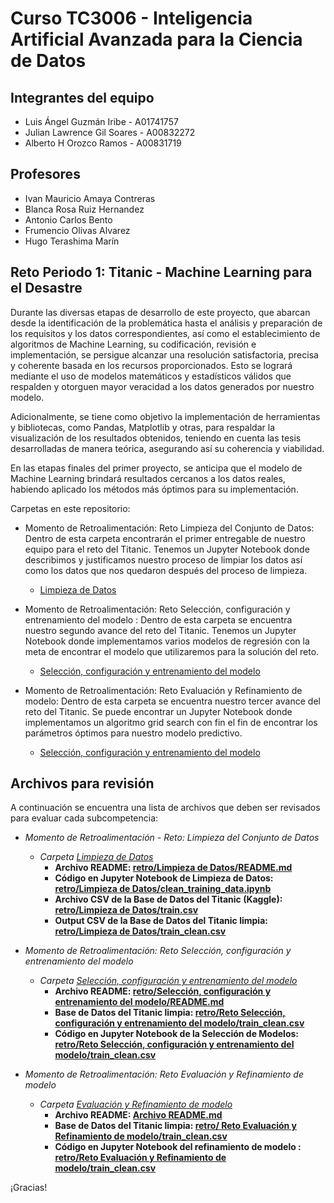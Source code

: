 # Curso TC3006 - Inteligencia Artificial Avanzada para la Ciencia de Datos

## Integrantes del equipo 
* Luis Ángel Guzmán Iribe - A01741757
* Julian Lawrence Gil Soares - A00832272
* Alberto H Orozco Ramos - A00831719

## Profesores
* Ivan Mauricio Amaya Contreras
* Blanca Rosa Ruiz Hernandez
* Antonio Carlos Bento
* Frumencio Olivas Alvarez
* Hugo Terashima Marín

## Reto Periodo 1: Titanic - Machine Learning para el Desastre

Durante las diversas etapas de desarrollo de este proyecto, que abarcan desde la identificación de la problemática hasta el análisis y preparación de los requisitos y los datos correspondientes, así como el establecimiento de algoritmos de Machine Learning, su codificación, revisión e implementación, se persigue alcanzar una resolución satisfactoria, precisa y coherente basada en los recursos proporcionados. Esto se logrará mediante el uso de modelos matemáticos y estadísticos válidos que respalden y otorguen mayor veracidad a los datos generados por nuestro modelo.

Adicionalmente, se tiene como objetivo la implementación de herramientas y bibliotecas, como Pandas, Matplotlib y otras, para respaldar la visualización de los resultados obtenidos, teniendo en cuenta las tesis desarrolladas de manera teórica, asegurando así su coherencia y viabilidad.

En las etapas finales del primer proyecto, se anticipa que el modelo de Machine Learning brindará resultados cercanos a los datos reales, habiendo aplicado los métodos más óptimos para su implementación.

Carpetas en este repositorio:

* Momento de Retroalimentación: Reto Limpieza del Conjunto de Datos: Dentro de esta carpeta encontrarán el primer entregable de nuestro equipo para el reto del Titanic. Tenemos un Jupyter Notebook donde describimos y justificamos nuestro proceso de limpiar los datos así como los datos que nos quedaron después del proceso de limpieza.
  * <a href="https://github.com/4lb3rt0r/TC3006_Equipo2/tree/main/retro/Limpieza%20de%20Datos">Limpieza de Datos</a>
 
    
* Momento de Retroalimentación: Reto Selección, configuración y entrenamiento del modelo : Dentro de esta carpeta se encuentra nuestro segundo avance del reto del Titanic. Tenemos un Jupyter Notebook donde implementamos varios modelos de regresión con la meta de encontrar el modelo que utilizaremos para la solución del reto.
  * <a href="https://github.com/4lb3rt0r/TC3006_Equipo2/tree/main/retro/Reto%20Selecci%C3%B3n%2C%20configuraci%C3%B3n%20y%20entrenamiento%20del%20modelo">Selección, configuración y entrenamiento del modelo</a>

* Momento de Retroalimentación: Reto Evaluación y Refinamiento de modelo: Dentro de esta carpeta se encuentra nuestro tercer avance del reto del Titanic. Se puede encontrar un Jupyter Notebook donde implementamos un algoritmo grid search con fin el fin de encontrar los parámetros óptimos para nuestro modelo predictivo.
  * <a href="https://github.com/4lb3rt0r/TC3006_Equipo2/tree/main/retro/Reto%20Evaluaci%C3%B3n%20y%20Refinamiento%20de%20modelo">Selección, configuración y entrenamiento del modelo</a>

## Archivos para revisión
A continuación se encuentra una lista de archivos que deben ser revisados para evaluar cada subcompetencia:
* *Momento de Retroalimentación - Reto: Limpieza del Conjunto de Datos*
	* *Carpeta <a href="https://github.com/4lb3rt0r/TC3006_Equipo2/tree/main/retro/Limpieza%20de%20Datos">Limpieza de Datos</a>*
		* **Archivo README: <a href="https://github.com/4lb3rt0r/TC3006_Equipo2/blob/main/retro/Limpieza%20de%20Datos/README.md">retro/Limpieza de Datos/README.md</a>**
 		* **Código en Jupyter Notebook de Limpieza de Datos: <a href="https://github.com/4lb3rt0r/TC3006_Equipo2/blob/main/retro/Limpieza%20de%20Datos/clean_training_data.ipynb">retro/Limpieza de Datos/clean_training_data.ipynb</a>**
		* **Archivo CSV de la Base de Datos del Titanic (Kaggle): <a href="https://github.com/4lb3rt0r/TC3006_Equipo2/blob/main/retro/Limpieza%20de%20Datos/train.csv">retro/Limpieza de Datos/train.csv</a>**
		* **Output CSV de la Base de Datos del Titanic limpia: <a href="https://github.com/4lb3rt0r/TC3006_Equipo2/blob/main/retro/Limpieza%20de%20Datos/train_clean.csv">retro/Limpieza de Datos/train_clean.csv</a>**

* *Momento de Retroalimentación: Reto Selección, configuración y entrenamiento del modelo*
	* *Carpeta <a href="https://github.com/4lb3rt0r/TC3006_Equipo2/tree/main/retro/Reto%20Selecci%C3%B3n%2C%20configuraci%C3%B3n%20y%20entrenamiento%20del%20modelo">Selección, configuración y entrenamiento del modelo</a>*
		* **Archivo README: <a href="https://github.com/4lb3rt0r/TC3006_Equipo2/blob/main/retro/Reto%20Selecci%C3%B3n%2C%20configuraci%C3%B3n%20y%20entrenamiento%20del%20modelo/README.md">retro/Selección, configuración y entrenamiento del modelo/README.md</a>**
		* **Base de Datos del Titanic limpia: <a href="https://github.com/4lb3rt0r/TC3006_Equipo2/blob/main/retro/Reto%20Selecci%C3%B3n%2C%20configuraci%C3%B3n%20y%20entrenamiento%20del%20modelo/train_clean.csv">retro/Reto Selección, configuración y entrenamiento del modelo/train_clean.csv</a>**
		* **Código en Jupyter Notebook de la Selección de Modelos: <a href="https://github.com/4lb3rt0r/TC3006_Equipo2/blob/main/retro/Reto%20Selecci%C3%B3n%2C%20configuraci%C3%B3n%20y%20entrenamiento%20del%20modelo/Configuracion_Modelos.ipynb">retro/Reto Selección, configuración y entrenamiento del modelo/train_clean.csv</a>**

* *Momento de Retroalimentación: Reto Evaluación y Refinamiento de modelo*
	* *Carpeta <a href="https://github.com/4lb3rt0r/TC3006_Equipo2/tree/main/retro/Reto%20Evaluaci%C3%B3n%20y%20Refinamiento%20de%20modelo">Evaluación y Refinamiento de modelo</a>*
		* **Archivo README: <a href="https://github.com/4lb3rt0r/TC3006_Equipo2/blob/main/retro/Reto%20Evaluaci%C3%B3n%20y%20Refinamiento%20de%20modelo/README.md">Archivo README.md</a>**
		* **Base de Datos del Titanic limpia: <a href="https://github.com/4lb3rt0r/TC3006_Equipo2/blob/main/retro/Reto%20Evaluaci%C3%B3n%20y%20Refinamiento%20de%20modelo/train_clean.csv">retro/ Reto Evaluación y Refinamiento de modelo/train_clean.csv</a>**
		* **Código en Jupyter Notebook del refinamiento de modelo : <a href="https://github.com/4lb3rt0r/TC3006_Equipo2/blob/main/retro/Reto%20Evaluaci%C3%B3n%20y%20Refinamiento%20de%20modelo/Reto_Redes_Neuronales_Refinado.ipynb">retro/Reto Evaluación y Refinamiento de modelo/train_clean.csv</a>**

¡Gracias!
